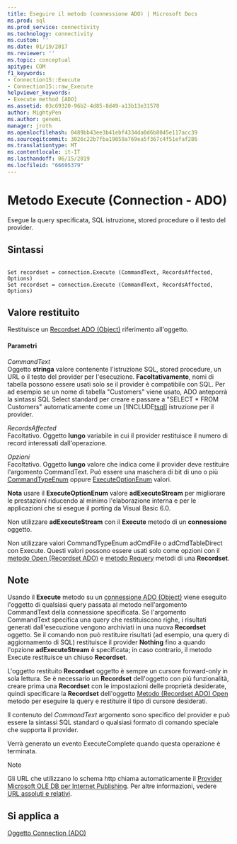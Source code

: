```yaml
---
title: Eseguire il metodo (connessione ADO) | Microsoft Docs
ms.prod: sql
ms.prod_service: connectivity
ms.technology: connectivity
ms.custom: ''
ms.date: 01/19/2017
ms.reviewer: ''
ms.topic: conceptual
apitype: COM
f1_keywords:
- Connection15::Execute
- Connection15::raw_Execute
helpviewer_keywords:
- Execute method [ADO]
ms.assetid: 03c69320-96b2-4d85-8d49-a13b13e31578
author: MightyPen
ms.author: genemi
manager: jroth
ms.openlocfilehash: 0489bb43ee3b41ebf4334da0d6b8045e117acc39
ms.sourcegitcommit: 3026c22b7fba19059a769ea5f367c4f51efaf286
ms.translationtype: MT
ms.contentlocale: it-IT
ms.lasthandoff: 06/15/2019
ms.locfileid: "66695379"
---
```

# <a name="execute-method-ado-connection"></a>Metodo Execute (Connection - ADO)
Esegue la query specificata, SQL istruzione, stored procedure o il testo del provider.  
  
## <a name="syntax"></a>Sintassi  
  
```  
  
Set recordset = connection.Execute (CommandText, RecordsAffected, Options)  
Set recordset = connection.Execute (CommandText, RecordsAffected, Options)  
```  
  
## <a name="return-value"></a>Valore restituito  
 Restituisce un [Recordset ADO (Object)](../../../ado/reference/ado-api/recordset-object-ado.md) riferimento all'oggetto.  
  
#### <a name="parameters"></a>Parametri  
 *CommandText*  
 Oggetto **stringa** valore contenente l'istruzione SQL, stored procedure, un URL o il testo del provider per l'esecuzione. **Facoltativamente**, nomi di tabella possono essere usati solo se il provider è compatibile con SQL. Per ad esempio se un nome di tabella "Customers" viene usato, ADO anteporrà la sintassi SQL Select standard per creare e passare a "SELECT * FROM Customers" automaticamente come un [!INCLUDE[tsql](../../../includes/tsql-md.md)] istruzione per il provider.  
  
 *RecordsAffected*  
 Facoltativo. Oggetto **lungo** variabile in cui il provider restituisce il numero di record interessati dall'operazione.  
  
 *Opzioni*  
 Facoltativo. Oggetto **lungo** valore che indica come il provider deve restituire l'argomento CommandText. Può essere una maschera di bit di uno o più [CommandTypeEnum](../../../ado/reference/ado-api/commandtypeenum.md) oppure [ExecuteOptionEnum](../../../ado/reference/ado-api/executeoptionenum.md) valori.  
  
 **Nota** usare il **ExecuteOptionEnum** valore **adExecuteStream** per migliorare le prestazioni riducendo al minimo l'elaborazione interna e per le applicazioni che si esegue il porting da Visual Basic 6.0.  
  
 Non utilizzare **adExecuteStream** con il **Execute** metodo di un **connessione** oggetto.  
  
 Non utilizzare valori CommandTypeEnum adCmdFile o adCmdTableDirect con Execute. Questi valori possono essere usati solo come opzioni con il [metodo Open (Recordset ADO)](../../../ado/reference/ado-api/open-method-ado-recordset.md) e [metodo Requery](../../../ado/reference/ado-api/requery-method.md) metodi di una **Recordset**.  
  
## <a name="remarks"></a>Note  
 Usando il **Execute** metodo su un [connessione ADO (Object)](../../../ado/reference/ado-api/connection-object-ado.md) viene eseguito l'oggetto di qualsiasi query passata al metodo nell'argomento CommandText della connessione specificata. Se l'argomento CommandText specifica una query che restituiscono righe, i risultati generati dall'esecuzione vengono archiviati in una nuova **Recordset** oggetto. Se il comando non può restituire risultati (ad esempio, una query di aggiornamento di SQL) restituisce il provider **Nothing** fino a quando l'opzione **adExecuteStream** è specificata; in caso contrario, il metodo Execute restituisce un chiuso **Recordset**.  
  
 L'oggetto restituito **Recordset** oggetto è sempre un cursore forward-only in sola lettura. Se è necessario un **Recordset** dell'oggetto con più funzionalità, creare prima una **Recordset** con le impostazioni delle proprietà desiderate, quindi specificare la **Recordset** dell'oggetto [ Metodo (Recordset ADO) Open](../../../ado/reference/ado-api/open-method-ado-recordset.md) metodo per eseguire la query e restituire il tipo di cursore desiderati.  
  
 Il contenuto del *CommandText* argomento sono specifico del provider e può essere la sintassi SQL standard o qualsiasi formato di comando speciale che supporta il provider.  
  
 Verrà generato un evento ExecuteComplete quando questa operazione è terminata.  
  
> [!NOTE]
>  Gli URL che utilizzano lo schema http chiama automaticamente il [Provider Microsoft OLE DB per Internet Publishing](../../../ado/guide/appendixes/microsoft-ole-db-provider-for-internet-publishing.md). Per altre informazioni, vedere [URL assoluti e relativi](../../../ado/guide/data/absolute-and-relative-urls.md).  
  
## <a name="applies-to"></a>Si applica a  
 [Oggetto Connection (ADO)](../../../ado/reference/ado-api/connection-object-ado.md)
